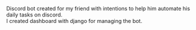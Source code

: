 Discord bot created for my friend with intentions to help him automate his daily tasks on discord.</br>
I created dashboard with django for managing the bot.
